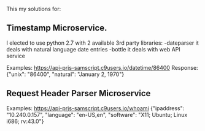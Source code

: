 This my solutions for:  

Timestamp Microservice.
------------------------
I elected to use python 2.7 with 2 available 3rd party libraries:
    -dateparser
        it deals with natural language date entries
    -bottle
        it deals with web API service
        
        
Examples: 
https://api-prjs-samscript.c9users.io/datetime/86400
Response:  {"unix": "86400", "natural": "January 2, 1970"}


Request Header Parser Microservice
-----------------------------------

Examples: 
https://api-prjs-samscript.c9users.io/whoami
{"ipaddress": "10.240.0.157", "language": "en-US,en", "software": "X11; Ubuntu; Linux i686; rv:43.0"}